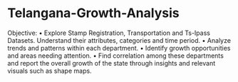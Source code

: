 # Telangana-Growth-Analysis

Objective:
• Explore Stamp Registration, Transportation and Ts-Ipass Datasets.
Understand their attributes, categories and time period.
• Analyze trends and patterns within each department.
• Identify growth opportunities and areas needing attention.
• Find correlation among these departments and report the overall growth of the 
state through insights and relevant visuals such as shape maps.
